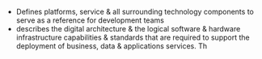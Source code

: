 - Defines platforms, service & all surrounding technology components to serve as a reference for development teams
- describes the digital architecture & the logical software & hardware infrastructure capabilities & standards that are required to support the deployment of business, data & applications services. Th
